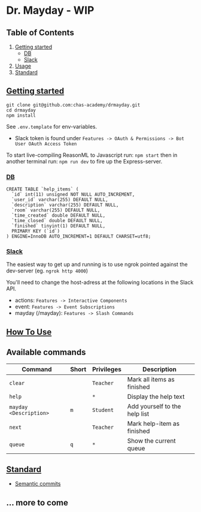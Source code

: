 # Dr. Mayday - WIP

## Table of Contents

1. [Getting started](#getting-started)
   - [DB](#db)
   - [Slack](#slack)
2. [Usage](#usage)
3. [Standard](#standards)

## [Getting started](#getting-started)

```
git clone git@github.com:chas-academy/drmayday.git
cd drmayday
npm install
```

See `.env.template` for env-variables.

- Slack token is found under `Features -> OAuth & Permissions -> Bot User OAuth Access Token`

To start live-compiling ReasonML to Javascript run:
`npm start`
then in another terminal run:
`npm run dev`
to fire up the Express-server.

### [DB](#db)

```
CREATE TABLE `help_items` (
  `id` int(11) unsigned NOT NULL AUTO_INCREMENT,
  `user_id` varchar(255) DEFAULT NULL,
  `description` varchar(255) DEFAULT NULL,
  `room` varchar(255) DEFAULT NULL,
  `time_created` double DEFAULT NULL,
  `time_closed` double DEFAULT NULL,
  `finished` tinyint(1) DEFAULT NULL,
  PRIMARY KEY (`id`)
) ENGINE=InnoDB AUTO_INCREMENT=1 DEFAULT CHARSET=utf8;
```

### [Slack](#slack)

The easiest way to get up and running is to use ngrok pointed against the dev-server (eg. `ngrok http 4000`)

You'll need to change the host-adress at the following locations in the Slack API.

- actions: `Features -> Interactive Components`
- event: `Features -> Event Subscriptions`
- mayday (/mayday): `Features -> Slash Commands`

## [How To Use](#usage)

## Available commands

| Command                | Short | Privileges | Description                   |
| ---------------------- | ----- | ---------- | ----------------------------- |
| `clear`                |       | `Teacher`  | Mark all items as finished    |
| `help`                 |       | `*`        | Display the help text         |
| `mayday <Description>` | `m`   | `Student`  | Add yourself to the help list |
| `next`                 |       | `Teacher`  | Mark help-item as finished    |
| `queue`                | `q`   | `*`        | Show the current queue        |

## [Standard](#standards)

- [Semantic commits](https://gist.github.com/lessp/7af7ca9e3a2f3508755dcddfcbc1f15d)

## ... more to come
